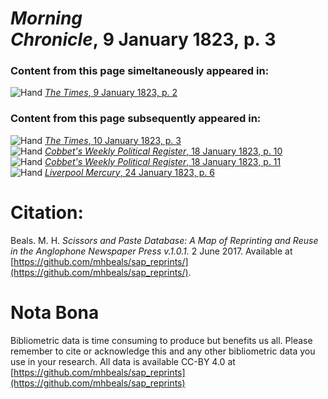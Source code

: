 # *Morning Chronicle*, 9 January 1823, p. 3  
  
### Content from this page simeltaneously appeared in:  
![Hand](http://scissorsandpaste.net/wp-content/uploads/2017/06/smallhandpointer.png) [*The Times*, 9 January 1823, p. 2](https://mhbeals.github.io/sap_html/The-Times/The-Times-9-January-1823-p-2)  
  
### Content from this page subsequently appeared in:  
![Hand](http://scissorsandpaste.net/wp-content/uploads/2017/06/smallhandpointer.png) [*The Times*, 10 January 1823, p. 3](https://mhbeals.github.io/sap_html/The-Times/The-Times-10-January-1823-p-3)  
![Hand](http://scissorsandpaste.net/wp-content/uploads/2017/06/smallhandpointer.png) [*Cobbet's Weekly Political Register*, 18 January 1823, p. 10](https://mhbeals.github.io/sap_html/Cobbet's-Weekly-Political-Register/Cobbet's-Weekly-Political-Register-18-January-1823-p-10)  
![Hand](http://scissorsandpaste.net/wp-content/uploads/2017/06/smallhandpointer.png) [*Cobbet's Weekly Political Register*, 18 January 1823, p. 11](https://mhbeals.github.io/sap_html/Cobbet's-Weekly-Political-Register/Cobbet's-Weekly-Political-Register-18-January-1823-p-11)  
![Hand](http://scissorsandpaste.net/wp-content/uploads/2017/06/smallhandpointer.png) [*Liverpool Mercury*, 24 January 1823, p. 6](https://mhbeals.github.io/sap_html/Liverpool-Mercury/Liverpool-Mercury-24-January-1823-p-6)  


# Citation: 

Beals. M. H. *Scissors and Paste Database: A Map of Reprinting and Reuse in the Anglophone Newspaper Press v.1.0.1.* 2 June 2017. Available at [https://github.com/mhbeals/sap_reprints/](https://github.com/mhbeals/sap_reprints/). 

# Nota Bona

Bibliometric data is time consuming to produce but benefits us all. Please remember to cite or acknowledge this and any other bibliometric data you use in your research. All data is available CC-BY 4.0 at [https://github.com/mhbeals/sap_reprints](https://github.com/mhbeals/sap_reprints)